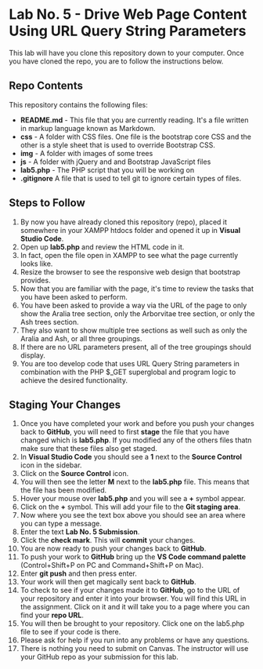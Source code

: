 # Lab No. 5 - Drive Web Page Content Using URL Query String Parameters

This lab will have you clone this repository down to your computer. Once you have cloned the repo, you are to follow the instructions below.

## Repo Contents

This repository contains the following files:

- **README.md** - This file that you are currently reading. It's a file written in markup language known as Markdown.
- **css** - A folder with CSS files. One file is the bootstrap core CSS and the other is a style sheet that is used to override Bootstrap CSS.
- **img** - A folder with images of some trees
- **js** - A folder with jQuery and and Bootstrap JavaScript files
- **lab5.php** - The PHP script that you will be working on
- **.gitignore** A file that is used to tell git to ignore certain types of files.

## Steps to Follow

1. By now you have already cloned this repository (repo), placed it somewhere in your XAMPP htdocs folder and opened it up in **Visual Studio Code**.
2. Open up **lab5.php** and review the HTML code in it.
3. In fact, open the file open in XAMPP to see what the page currently looks like.
4. Resize the browser to see the responsive web design that bootstrap provides.
5. Now that you are familiar with the page, it's time to review the tasks that you have been asked to perform.
6. You have been asked to provide a way via the URL of the page to only show the Aralia tree section, only the Arborvitae tree section, or only the Ash trees section.
7. They also want to show multiple tree sections as well such as only the Aralia and Ash, or all three groupings.
8. If there are no URL parameters present, all of the tree groupings should display.
9. You are too develop code that uses URL Query String parameters in combination with the PHP $_GET superglobal and program logic to achieve the desired functionality.   

## Staging Your Changes

1. Once you have completed your work and before you push your changes back to **GitHub**, you will need to first **stage** the file that you have changed which is **lab5.php**. If you modified any of the others files thatn make sure that these files also get staged.
2. In **Visual Studio Code** you should see a **1** next to the **Source Control** icon in the sidebar.
3. Click on the **Source Control** icon.
4. You will then see the letter **M** next to the **lab5.php** file. This means that the file has been modified.
5. Hover your mouse over **lab5.php** and you will see a **+** symbol appear.
6. Click on the **+** symbol. This will add your file to the **Git staging area**.
7. Now where you see the text box above you should see an area where you can type a message.
8. Enter the text **Lab No. 5 Submission**.
9. Click the **check mark**. This will **commit** your changes.
10. You are now ready to push your changes back to **GitHub**.
11. To push your work to **GitHub** bring up the **VS Code command palette** (Control+Shift+P on PC and Command+Shift+P on Mac).
12. Enter **git push** and then press enter.
13. Your work will then get magically sent back to **GitHub**.
14. To check to see if your changes made it to **GitHub**, go to the URL of your repository and enter it into your browser. You will find this URL in the assignment. Click on it and it will take you to a page where you can find your **repo URL**.
15. You will then be brought to your repository. Click one on the lab5.php file to see if your code is there.
16. Please ask for help if you run into any problems or have any questions.
17. There is nothing you need to submit on Canvas. The instructor will use your GitHub repo as your submission for this lab.
